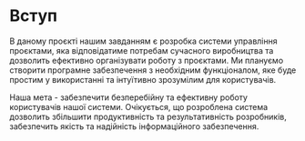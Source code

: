 # Вступ

В даному проєкті нашим завданням є розробка системи управління проєктами, яка відповідатиме потребам сучасного виробництва та дозволить ефективно організувати роботу з проєктами. 
Ми плануємо створити програмне забезпечення з необхідним функціоналом, яке буде простим у використанні та інтуїтивно зрозумілим для користувачів. 

Наша мета - забезпечити безперебійну та ефективну роботу користувачів нашої системи. Очікується, що розроблена система дозволить збільшити продуктивність та результативність розробників, забезпечить якість та надійність інформаційного забезпечення.
